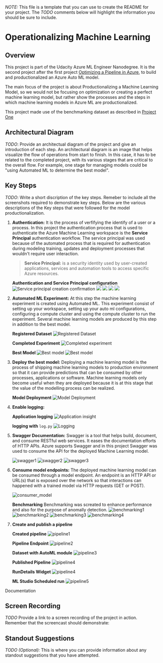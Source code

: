 *NOTE:* This file is a template that you can use to create the README for your project. The *TODO* comments below will highlight the information you should be sure to include.


# Operationalizing Machine Learning

## Overview
This project is part of the Udacity Azure ML Engineer Nanodegree. It is the second project after the first project [Optimizing a Pipeline in Azure](https://github.com/donjude/nd00333_AZMLND_Optimizing_a_Pipeline_in_Azure-Solution), to build and productionalized an Azure Auto ML model.

The main focus of the project is about Productionalizing a Machine Learning Model, so we would not be focusing on optimization or creating a perfect machine learning model, but rather show the processes and the steps in which machine learning models in Azure ML are productionalized.

This project made use of the benchmarking dataset as described in [Project One](https://github.com/donjude/nd00333_AZMLND_Optimizing_a_Pipeline_in_Azure-Solution)

## Architectural Diagram
*TODO*: Provide an architectual diagram of the project and give an introduction of each step. An architectural diagram is an image that helps visualize the flow of operations from start to finish. In this case, it has to be related to the completed project, with its various stages that are critical to the overall flow. For example, one stage for managing models could be "using Automated ML to determine the best model". 

## Key Steps
*TODO*: Write a short discription of the key steps. Remeber to include all the screenshots required to demonstrate key steps.
Below are the various descriptions of the Key steps that were followed for the model productionalization.

1. **Authentication:** It is the process of verfifying the identify of a user or a process. In this project the authentication process that is used to authenticate the Azure Machine Learning workspace is the **Service Principal** authentication workflow. The service principal was used because of the automated process that is required for authentication during modeling training, updates and deployment processes that wouldn't require user interaction.

    > **Service Principal:** is a security identity used by user-created applications, services and automation tools to access specific Azure resources.


    **Authentication and Service Principal configuration**
![Service principal creation confirmation](images/service_p1.png)
![](images/service_p2.png)
![](images/service_p3.png)
![](images/service_p4.png)
![](images/service_p5.png)



2. **Automated ML Experiment:** At this step the machine learning experiment is created using Automated ML. This experiment consist of setting up your workspace, setting up your auto ml configurations, configuring a compute cluster and using the compute cluster to run the experiment. Several machine learning models are produced by this step in addition to the best model.


    **Registered Dataset**
    ![Registered Dataset](images/dataset1.png)


    **Completed Experiment**
    ![Completed experiment](images/experiment1.png)


    **Best Model**
    ![Best model](images/best_model1.png)
    ![Best model](images/best_model2.png)


3. **Deploy the best model:** Deploying a machine learning model is the process of shipping machine learning models to production environment so that it can provide predictions that can be consumed by other processes, applications or software. Machine learning models only become useful when they are deployed because it is at this stage that the value of the modelling process can be realized.

    **Model Deployment**
    ![Model Deployment](images/deploy2.png)



4. **Enable logging:**

    **Application logging**
    ![Application insight](images/appinsight1.png)

    **logging with** `log.py`
    ![Logging](images/logging1.png)


5. **Swagger Documentation:** Swagger is a tool that helps build, document, and consume RESTful web services. It eases the documentation efforts of HTTP APIs. Azure supports Swagger and in this project Swagger was used to consume the API for the deployed Machine Learning model.

    ![swagger1](images/swagger1.png)
    ![swagger2](images/swagger2.png)
    ![swagger3](images/swagger3.png)



6. **Consume model endpoints:** The deployed machine learning model can be consumed through a model endpoint. An endpoint is an HTTP API or URL(s) that is exposed over the network so that interactions can happened with a trained model via HTTP requests (GET or POST).

    ![consumer_model](images/consumer_model.png)

    **Benchmarking** Benchmarking was screated to enhance performance and also for the purpose of anomally detection.
    ![benchmarking1](images/benchmarking1.png)
    ![benchmarking2](images/benchmarking2.png)
    ![benchmarking3](images/benchmarking3.png)
    ![benchmarking4](images/benchmarking4.png)


7. **Create and publish a pipeline**
    
    **Created pipeline**
    ![pipeline1](images/pipeline1.png)

    **Pipeline Endpoint**
    ![pipeline2](images/pipeline2.png)

    **Dataset with AutoML module**
    ![pipeline3](images/pipeline3.png)

    **Published Pipeline**
    ![pipeline4](images/pipeline4.png)

    **RunDetails Widget**
    ![pipeline4](images/pipeline5.png)  

    **ML Studio Scheduled run**
    ![pipeline5](images/endpoint_schedule_run.png)


Documentation

## Screen Recording
*TODO* Provide a link to a screen recording of the project in action. Remember that the screencast should demonstrate:

## Standout Suggestions
*TODO (Optional):* This is where you can provide information about any standout suggestions that you have attempted.
